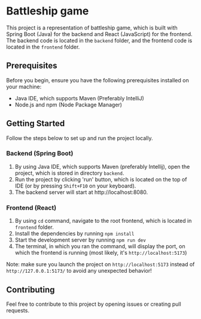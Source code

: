 # Battleship game

This project is a representation of battleship game, which is built with Spring Boot (Java) for the backend and React (JavaScript) for the frontend. The backend code is located in the `backend` folder, and the frontend code is located in the `frontend` folder.

## Prerequisites

Before you begin, ensure you have the following prerequisites installed on your machine:

- Java IDE, which supports Maven (Preferably IntelliJ)
- Node.js and npm (Node Package Manager)


## Getting Started

Follow the steps below to set up and run the project locally.

### Backend (Spring Boot)

1. By using Java IDE, which supports Maven (preferably Intellij), open the project, which is stored in directory `backend`.
2. Run the project by clicking 'run' button, which is located on the top of IDE (or by pressing `Shift+F10` on your keyboard).
3. The backend server will start at http://localhost:8080.


### Frontend (React)

1. By using `cd` command, navigate to the root frontend, which is located in `frontend` folder.
2. Install the dependencies by running `npm install`
3. Start the development server by running `npm run dev`
4. The terminal, in which you ran the command, will display the port, on which the frontend is running (most likely, it's `http://localhost:5173`)

Note: make sure you launch the project on `http://localhost:5173` instead of `http://127.0.0.1:5173/` to avoid any unexpected behavior!

## Contributing

Feel free to contribute to this project by opening issues or creating pull requests.
